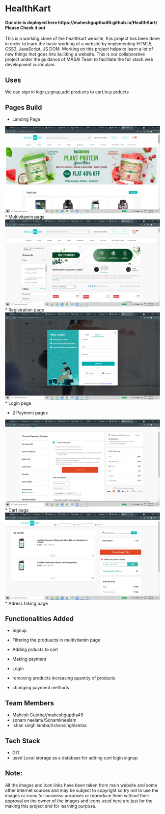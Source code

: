 # HealthKart

<h4>Our site is deployed here https://maheshguptha49.github.io/HealthKart/    Please Check it out</h4>



This is a working clone of the healthkart website, this project has been done in order to learn the basic working of a website by implementing HTML5, CSS3, JavaScript, JS DOM. Working on this project helps to learn a lot of new things that goes into building a website. This is our collaborative project under the guidance of MASAI Team to facilitate the full stack web development curriculam.  

## Uses

We can sign in login,signup,add products to cart,buy prducts 

## Pages Build

* Landing Page
<img src="https://github.com/Sonamkneelam/HealthKart/blob/main/SITE%20PICTURES/Screenshot%20(10).png" />
* Multivitamin page
<img src="https://github.com/Sonamkneelam/HealthKart/blob/main/SITE%20PICTURES/Screenshot%20(11).png" />
* Registration page
<img src="https://github.com/Sonamkneelam/HealthKart/blob/main/SITE%20PICTURES/Screenshot%20(13).png" />
* Login page

* 2 Payment pages
<img src="https://github.com/Sonamkneelam/HealthKart/blob/main/SITE%20PICTURES/Screenshot%20(14).png" />
* Cart page
<img src="https://github.com/Sonamkneelam/HealthKart/blob/main/SITE%20PICTURES/Screenshot%20(12).png" />
* Adress taking page

## Functionalities Added

* Signup

* Filtering the produucts in multivitamin page

* Adding prducts to cart

* Making payment

* Login

* removing products increasing quantity of products

* changing payment methods 

## Team Members

* Mahesh Guptha//maheshguptha49
* sonam neelam//Sonamkneelam
* Ishan singh lamba//Ishansinghlamba

## Tech Stack
* GIT
* used Local storage as a database for adding cart login signup


## Note:
All the images and icon links have been taken from main website and some other internet sources and may be subject to copyright so try not to use the images or icons for business purposes or reproduce them without their approval on the owner of the images and icons used here are just for the making this project and for learning purpose.
